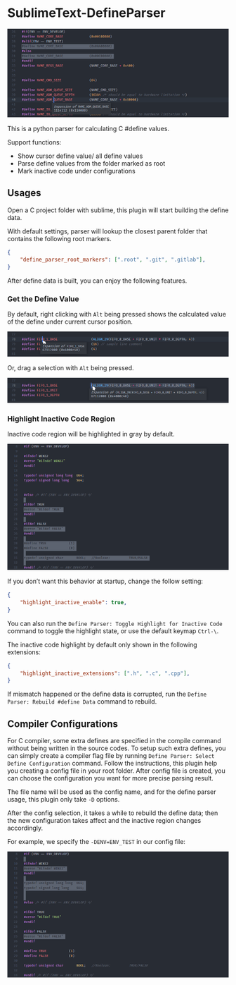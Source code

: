 # SublimeText-DefineParser

![Hero Screenshot](images/hero-screenshot.png)

This is a python parser for calculating C #define values.

Support functions:

- Show cursor define value/ all define values
- Parse define values from the folder marked as root
- Mark inactive code under configurations

## Usages

Open a C project folder with sublime, this plugin will start building the define data.

With default settings, parser will lookup the closest parent folder that contains the following root markers.

```json
{
    "define_parser_root_markers": [".root", ".git", ".gitlab"],
}
```

After define data is built, you can enjoy the following features.

### Get the Define Value

By default, right clicking with `Alt` being pressed shows the calculated value of the define under current cursor position.

![Preview: Alt-Click Button1](images/preview-alt-click-button1.png)

Or, drag a selection with `Alt` being pressed.

![Preview: Alt-Drag Button1](images/preview-alt-drag-button1.png)

### Highlight Inactive Code Region

Inactive code region will be highlighted in gray by default.

![Preview: Highlight Inactive Code](images/preview-highlight-inactive.png)

If you don’t want this behavior at startup, change the follow setting:

```json
{
    "highlight_inactive_enable": true,
}
```

You can also run the `Define Parser: Toggle Highlight for Inactive Code` command to toggle the highlight state, or use the default keymap `Ctrl-\`.

The inactive code highlight by default only shown in the following extensions:

```json
{
    "highlight_inactive_extensions": [".h", ".c", ".cpp"],
}
```

If mismatch happened or the define data is corrupted, run the `Define Parser: Rebuild #define Data` command to rebuild.

## Compiler Configurations

For C compiler, some extra defines are specified in the compile command without being written in the source codes. To setup such extra defines, you can simply create a compiler flag file by running `Define Parser: Select Define Configuration` command. Follow the instructions, this plugin help you creating a config file in your root folder. After config file is created, you can choose the configuration you want for more precise parsing result.

The file name will be used as the config name, and for the define parser usage, this plugin only take `-D` options.

After the config selection, it takes a while to rebuild the define data; then the new configuration takes affect and the inactive region changes accordingly.

For example, we specify the `-DENV=ENV_TEST` in our config file:

![Preview: Highlight Inactive Code with Config](images/preview-highlight-inactive-with-config.png)
